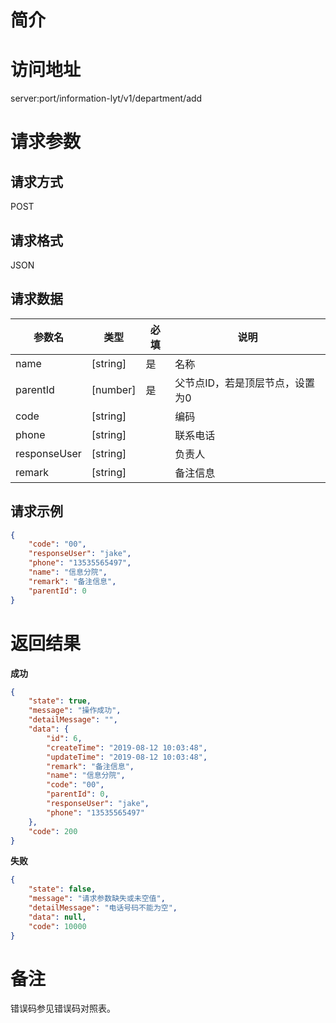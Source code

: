 # 简介

# 访问地址
server:port/information-lyt/v1/department/add

# 请求参数

## 请求方式
POST

## 请求格式
JSON

## 请求数据
|参数名|类型|必填|说明|
|-|-|-|-|
|name|[string]|是|名称|
|parentId|[number]|是|父节点ID，若是顶层节点，设置为0|
|code|[string]||编码|
|phone|[string]||联系电话|
|responseUser|[string]||负责人|
|remark|[string]||备注信息|
## 请求示例
```json
{
    "code": "00",
    "responseUser": "jake",
    "phone": "13535565497",
    "name": "信息分院",
    "remark": "备注信息",
    "parentId": 0
}
```

# 返回结果
**成功**
```json
{
    "state": true,
    "message": "操作成功",
    "detailMessage": "",
    "data": {
        "id": 6,
        "createTime": "2019-08-12 10:03:48",
        "updateTime": "2019-08-12 10:03:48",
        "remark": "备注信息",
        "name": "信息分院",
        "code": "00",
        "parentId": 0,
        "responseUser": "jake",
        "phone": "13535565497"
    },
    "code": 200
}
```

**失败**
```json
{
    "state": false,
    "message": "请求参数缺失或未空值",
    "detailMessage": "电话号码不能为空",
    "data": null,
    "code": 10000
}
```

# 备注
错误码参见错误码对照表。